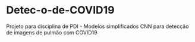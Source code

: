 # Detec-o-de-COVID19
Projeto para disciplina de PDI - Modelos simplificados CNN para detecção de imagens de pulmão com COVID19
